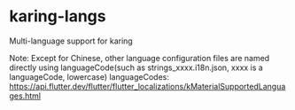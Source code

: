 # karing-langs
Multi-language support for karing

Note: Except for Chinese, other language configuration files are named directly using languageCode(such as strings_xxxx.i18n.json, xxxx is a languageCode, lowercase)
      languageCodes: https://api.flutter.dev/flutter/flutter_localizations/kMaterialSupportedLanguages.html 
